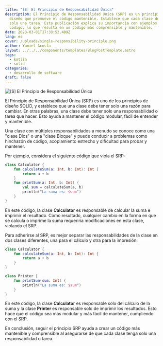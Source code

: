 ```yaml
---
title: "[S] El Principio de Responsabilidad Única"
description: El Principio de Responsabilidad Única (SRP) es un principio de
  diseño que promueve el código mantenible. Establece que cada clase debe tener
  solo una tarea. Esta publicación explica su importancia con ejemplos de
  código, lo que resulta en un código más comprensible y mantenible.
date: 2023-03-01T17:38:53.409Z
lang: es
cover: /uploads/single-responsibility-principle.png
author: Yuniel Acosta
layout: ../../../components/templates/BlogPostTemplate.astro
tags:
  - kotlin
  - solid
categories:
  - desarrollo de software
draft: false
---
```


![[S] El Principio de Responsabilidad Única](/uploads/single-responsibility-principle.png '[S] El Principio de Responsabilidad Única')

El Principio de Responsabilidad Única (SRP) es uno de los principios de diseño SOLID, y establece que una clase debe tener solo una razón para cambiar. En otras palabras, una clase debe tener solo una responsabilidad o tarea que hacer. Esto ayuda a mantener el código modular, fácil de entender y mantenible.

Una clase con múltiples responsabilidades a menudo se conoce como una "clase Dios" o una "clase Bloque" y puede conducir a problemas como hinchazón de código, acoplamiento estrecho y dificultad para probar y mantener.

Por ejemplo, considera el siguiente código que viola el SRP:

```kotlin
class Calculator {
    fun calculateSum(a: Int, b: Int): Int {
        return a + b
    }
    fun printSum(a: Int, b: Int) {
        val sum = calculateSum(a, b)
        println("La suma es: $sum")
    }
}
```

En este código, la clase **Calculator** es responsable de calcular la suma e imprimir el resultado. Como resultado, cualquier cambio en la forma en que se calcula o imprime la suma requeriría modificaciones en esta clase, violando el SRP.

Para adherirse al SRP, es mejor separar las responsabilidades de la clase en dos clases diferentes, una para el cálculo y otra para la impresión:

```kotlin
class Calculator {
    fun calculateSum(a: Int, b: Int): Int {
        return a + b
    }
}

class Printer {
    fun printSum(sum: Int) {
        println("La suma es: $sum")
    }
}
```

En este código, la clase **Calculator** es responsable solo del cálculo de la suma y la clase **Printer** es responsable solo de imprimir los resultados. Esto hace que el código sea más modular y más fácil de mantener, cumpliendo con el SRP.

En conclusión, seguir el principio SRP ayuda a crear un código más mantenible y comprensible al asegurarse de que cada clase tenga solo una responsabilidad o tarea.
